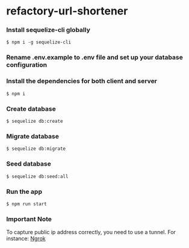# refactory-url-shortener

### Install sequelize-cli globally

```
$ npm i -g sequelize-cli
```

### Rename .env.example to .env file and set up your database configuration

### Install the dependencies for both client and server

```
$ npm i

```

### Create database

```
$ sequelize db:create
```

### Migrate database

```
$ sequelize db:migrate
```

### Seed database

```
$ sequelize db:seed:all
```

### Run the app

```
$ npm run start

```

### Important Note

To capture public ip address correctly, you need to use a tunnel. For instance: [Ngrok](https://ngrok.com/)
